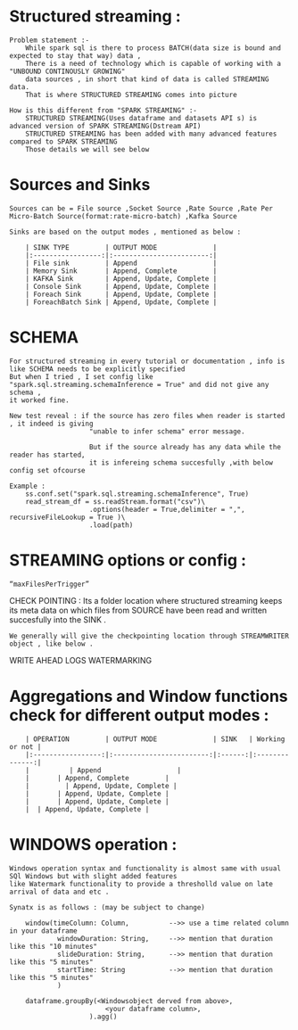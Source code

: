 # Structured streaming :

    Problem statement :-
        While spark sql is there to process BATCH(data size is bound and expected to stay that way) data ,
        There is a need of technology which is capable of working with a "UNBOUND CONTINOUSLY GROWING"
        data sources , in short that kind of data is called STREAMING data.
        That is where STRUCTURED STREAMING comes into picture
    
    How is this different from "SPARK STREAMING" :-
        STRUCTURED STREAMING(Uses dataframe and datasets API s) is advanced version of SPARK STREAMING(Dstream API)
        STRUCTURED STREAMING has been added with many advanced features compared to SPARK STREAMING
        Those details we will see below



# Sources and Sinks

    Sources can be = File source ,Socket Source ,Rate Source ,Rate Per Micro-Batch Source(format:rate-micro-batch) ,Kafka Source

    Sinks are based on the output modes , mentioned as below :

        | SINK TYPE         | OUTPUT MODE              |
        |:-----------------:|:------------------------:|
        | File sink         | Append                   |
        | Memory Sink       | Append, Complete         |
        | KAFKA Sink        | Append, Update, Complete |
        | Console Sink      | Append, Update, Complete |
        | Foreach Sink      | Append, Update, Complete |
        | ForeachBatch Sink | Append, Update, Complete |


# SCHEMA 

    For structured streaming in every tutorial or documentation , info is like SCHEMA needs to be explicitly specified  
    But when I tried , I set config like "spark.sql.streaming.schemaInference = True" and did not give any schema ,  
    it worked fine.

    New test reveal : if the source has zero files when reader is started , it indeed is giving 
                        "unable to infer schema" error message.

                        But if the source already has any data while the reader has started,
                        it is infereing schema succesfully ,with below config set ofcourse

    Example :
        ss.conf.set("spark.sql.streaming.schemaInference", True)
        read_stream_df = ss.readStream.format("csv")\
                        .options(header = True,delimiter = ",", recursiveFileLookup = True )\
                        .load(path)


# STREAMING options or config :

    “maxFilesPerTrigger”


CHECK POINTING :
    Its a folder location where structured streaming keeps its meta data on which files from SOURCE have been read
    and written succesfully into the SINK .

    We generally will give the checkpointing location through STREAMWRITER object , like below .

WRITE AHEAD LOGS
WATERMARKING


# Aggregations and Window functions check for different output modes :

        | OPERATION         | OUTPUT MODE              | SINK   | Working or not |
        |:-----------------:|:------------------------:|:------:|:--------------:|
        |          | Append                   |
        |       | Append, Complete         |
        |         | Append, Update, Complete |
        |       | Append, Update, Complete |
        |       | Append, Update, Complete |
        |  | Append, Update, Complete |



# WINDOWS operation :

    Windows operation syntax and functionality is almost same with usual SQl Windows but with slight added features
    like Watermark functionality to provide a thresholld value on late arrival of data and etc .

    Synatx is as follows : (may be subject to change)

        window(timeColumn: Column,          -->> use a time related column in your dataframe
                windowDuration: String,     -->> mention that duration like this "10 minutes"
                slideDuration: String,      -->> mention that duration like this "5 minutes"
                startTime: String           -->> mention that duration like this "5 minutes"
                )
        
        dataframe.groupBy(<Windowsobject derved from above>,
                            <your dataframe column>,
                        ).agg()